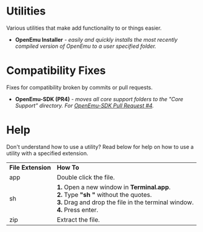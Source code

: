 Utilities
=========
Various utilities that make add functionality to or things easier.
* **OpenEmu Installer** *- easily and quickly installs the most recently compiled version of OpenEmu to a user specified folder.*

Compatibility Fixes
===================
Fixes for compatibility broken by commits or pull requests.
* **OpenEmu-SDK (PR4)** *- moves all core support folders to the "Core Support" directory. For [OpenEmu-SDK Pull Request #4](https://github.com/OpenEmu/OpenEmu-SDK/pull/4).* 

Help
====
Don't understand how to use a utility? Read below for help on how to use a utility with a specified extension.

<table>
<tbody>
<tr>
<td>
    <b>File Extension</b>
</td>
<td>
    <b>How To</b>
</td>
</tr>

<tr>
    <td>app</td>
    <td>Double click the file.</td>
</tr>

<tr>
    <td>sh</td>
    <td>
        <b>1.</b> Open a new window in <b>Terminal.app</b>.       <br>
        <b>2.</b> Type <b>"sh "</b> without the quotes.           <br>
        <b>3.</b> Drag and drop the file in the terminal window.  <br>
        <b>4.</b> Press enter.
    </td>
</tr>

<tr>
    <td>zip</td>
    <td>Extract the file.</td>
</tr>

</tbody>
</table>


